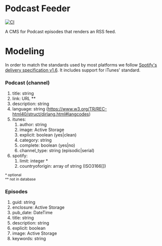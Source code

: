 # Podcast Feeder

[![CI](https://github.com/juanmanuelramallo/podcast_feeder/workflows/CI/badge.svg)](https://github.com/juanmanuelramallo/podcast_feeder/actions?query=workflow%3ACI)

A CMS for Podcast episodes that renders an RSS feed.

# Modeling

In order to match the standards used by most platforms we follow [Spotify's delivery specification v1.6](https://podcasters.spotify.com/terms/Spotify_Podcast_Delivery_Specification_v1.6.pdf).
It includes support for iTunes' standard.

### Podcast (channel)

1. title: string
1. link: URL **
1. description: string
1. language: string (https://www.w3.org/TR/REC-html40/struct/dirlang.html#langcodes)
1. itunes:
   1. author: string
   1. image: Active Storage
   1. explicit: boolean (yes|clean)
   1. category: string
   1. complete: boolean (yes|no)
   1. channel_type: string (episodic|serial)
1. spotify:
   1. limit: integer *
   1. countryoforigin: array of string (ISO3166[])

<sub>
* optional <br>
** not in database
</sub>


### Episodes

1. guid: string
1. enclosure: Active Storage
1. pub_date: DateTime
1. title: string
1. description: string
1. explicit: boolean
1. image: Active Storage
1. keywords: string
